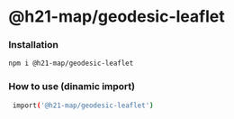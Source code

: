 
# @h21-map/geodesic-leaflet

### Installation
```bash
npm i @h21-map/geodesic-leaflet
```
### How to use (dinamic import)
```bash
 import('@h21-map/geodesic-leaflet')
```
